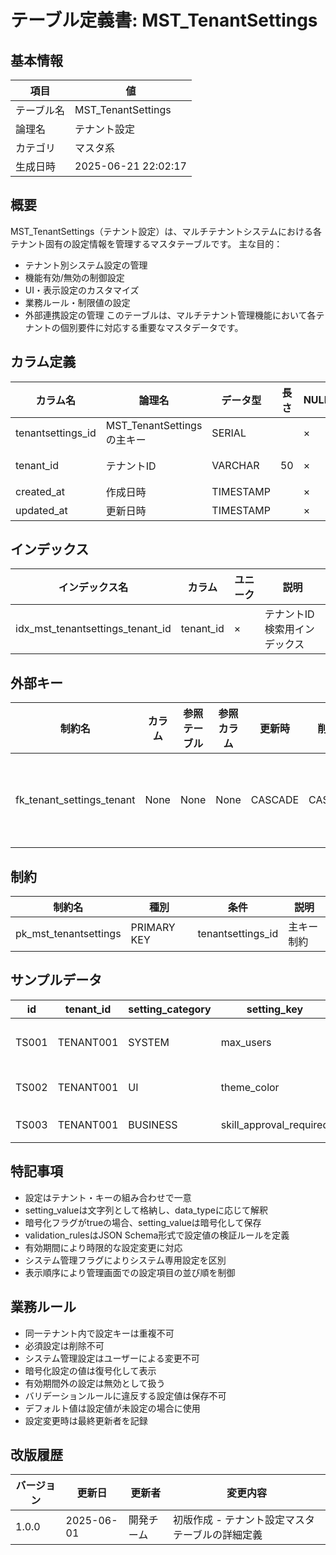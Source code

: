 # テーブル定義書: MST_TenantSettings

## 基本情報

| 項目 | 値 |
|------|-----|
| テーブル名 | MST_TenantSettings |
| 論理名 | テナント設定 |
| カテゴリ | マスタ系 |
| 生成日時 | 2025-06-21 22:02:17 |

## 概要

MST_TenantSettings（テナント設定）は、マルチテナントシステムにおける各テナント固有の設定情報を管理するマスタテーブルです。
主な目的：
- テナント別システム設定の管理
- 機能有効/無効の制御設定
- UI・表示設定のカスタマイズ
- 業務ルール・制限値の設定
- 外部連携設定の管理
このテーブルは、マルチテナント管理機能において各テナントの個別要件に対応する重要なマスタデータです。


## カラム定義

| カラム名 | 論理名 | データ型 | 長さ | NULL | デフォルト | 説明 |
|----------|--------|----------|------|------|------------|------|
| tenantsettings_id | MST_TenantSettingsの主キー | SERIAL |  | × |  | MST_TenantSettingsの主キー |
| tenant_id | テナントID | VARCHAR | 50 | × |  | テナントID（マルチテナント対応） |
| created_at | 作成日時 | TIMESTAMP |  | × | CURRENT_TIMESTAMP | 作成日時 |
| updated_at | 更新日時 | TIMESTAMP |  | × | CURRENT_TIMESTAMP | 更新日時 |

## インデックス

| インデックス名 | カラム | ユニーク | 説明 |
|----------------|--------|----------|------|
| idx_mst_tenantsettings_tenant_id | tenant_id | × | テナントID検索用インデックス |

## 外部キー

| 制約名 | カラム | 参照テーブル | 参照カラム | 更新時 | 削除時 | 説明 |
|--------|--------|--------------|------------|--------|--------|------|
| fk_tenant_settings_tenant | None | None | None | CASCADE | CASCADE | 外部キー制約 |

## 制約

| 制約名 | 種別 | 条件 | 説明 |
|--------|------|------|------|
| pk_mst_tenantsettings | PRIMARY KEY | tenantsettings_id | 主キー制約 |

## サンプルデータ

| id | tenant_id | setting_category | setting_key | setting_name | setting_description | data_type | setting_value | default_value | validation_rules | is_required | is_encrypted | is_system_managed | is_user_configurable | display_order | effective_from | effective_until | last_modified_by |
|------|------|------|------|------|------|------|------|------|------|------|------|------|------|------|------|------|------|
| TS001 | TENANT001 | SYSTEM | max_users | 最大ユーザー数 | このテナントで作成可能な最大ユーザー数 | INTEGER | 100 | 50 | {"min": 1, "max": 1000} | True | False | False | False | 1 | 2025-01-01 00:00:00 | None | SYSTEM |
| TS002 | TENANT001 | UI | theme_color | テーマカラー | システムのメインテーマカラー | STRING | #2563eb | #3b82f6 | {"pattern": "^#[0-9a-fA-F]{6}$"} | False | False | False | True | 1 | None | None | USER001 |
| TS003 | TENANT001 | BUSINESS | skill_approval_required | スキル承認必須 | スキル登録時に承認が必要かどうか | BOOLEAN | true | false | None | True | False | False | True | 1 | None | None | USER001 |

## 特記事項

- 設定はテナント・キーの組み合わせで一意
- setting_valueは文字列として格納し、data_typeに応じて解釈
- 暗号化フラグがtrueの場合、setting_valueは暗号化して保存
- validation_rulesはJSON Schema形式で設定値の検証ルールを定義
- 有効期間により時限的な設定変更に対応
- システム管理フラグによりシステム専用設定を区別
- 表示順序により管理画面での設定項目の並び順を制御

## 業務ルール

- 同一テナント内で設定キーは重複不可
- 必須設定は削除不可
- システム管理設定はユーザーによる変更不可
- 暗号化設定の値は復号化して表示
- 有効期間外の設定は無効として扱う
- バリデーションルールに違反する設定値は保存不可
- デフォルト値は設定値が未設定の場合に使用
- 設定変更時は最終更新者を記録

## 改版履歴

| バージョン | 更新日 | 更新者 | 変更内容 |
|------------|--------|--------|----------|
| 1.0.0 | 2025-06-01 | 開発チーム | 初版作成 - テナント設定マスタテーブルの詳細定義 |